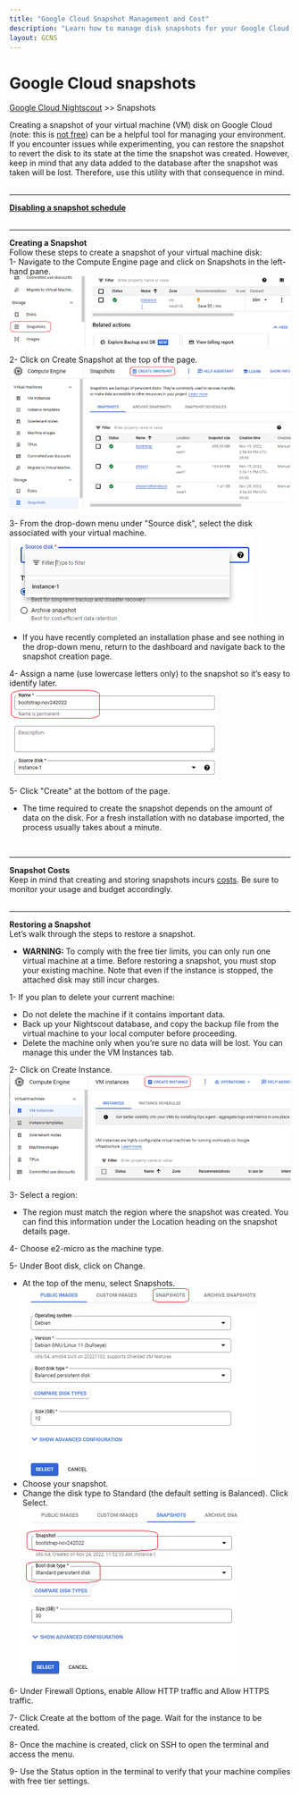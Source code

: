 ```yaml
---
title: "Google Cloud Snapshot Management and Cost"
description: "Learn how to manage disk snapshots for your Google Cloud Nightscout setup. Understand how they affect billing and how to minimize snapshot-related charges."
layout: GCNS
---
```


# Google Cloud snapshots
[Google Cloud Nightscout](./GoogleCloud.md) >> Snapshots  
  
Creating a snapshot of your virtual machine (VM) disk on Google Cloud (note: this is [not free](./SnapshotCost.md)) can be a helpful tool for managing your environment.  If you encounter issues while experimenting, you can restore the snapshot to revert the disk to its state at the time the snapshot was created. However, keep in mind that any data added to the database after the snapshot was taken will be lost. Therefore, use this utility with that consequence in mind.   
<br/>  
  
---  
**[Disabling a snapshot schedule](./GCNS/DeleteSnapshotSchedule.md)**  
<br/>  
  
---  
**Creating a Snapshot**  
Follow these steps to create a snapshot of your virtual machine disk:  
1- Navigate to the Compute Engine page and click on Snapshots in the left-hand pane.  
![](./images/Snapshots.png)  

2- Click on Create Snapshot at the top of the page.  
![](./images/Snapshots2.png)  
  
3- From the drop-down menu under "Source disk", select the disk associated with your virtual machine.  
![](./images/SourceDisk.png)  

- If you have recently completed an installation phase and see nothing in the drop-down menu, return to the dashboard and navigate back to the snapshot creation page.
  
4- Assign a name (use lowercase letters only) to the snapshot so it’s easy to identify later.  
![](./images/SnapshotTitle.png)  
  
5- Click "Create" at the bottom of the page.  
  
- The time required to create the snapshot depends on the amount of data on the disk. For a fresh installation with no database imported, the process usually takes about a minute.  
<br/>  
  
---  
  
**Snapshot Costs**  
Keep in mind that creating and storing snapshots incurs [costs](./SnapshotCost.md). Be sure to monitor your usage and budget accordingly.  
<br/>  
  
---  
  
**Restoring a Snapshot**  
Let’s walk through the steps to restore a snapshot.  
  
- **WARNING:** To comply with the free tier limits, you can only run one virtual machine at a time. Before restoring a snapshot, you must stop your existing machine. Note that even if the instance is stopped, the attached disk may still incur charges.  
  
1- If you plan to delete your current machine:  
- Do not delete the machine if it contains important data.
- Back up your Nightscout database, and copy the backup file from the virtual machine to your local computer before proceeding.
- Delete the machine only when you’re sure no data will be lost. You can manage this under the VM Instances tab.   
  
2- Click on Create Instance.  
![](./images/CreateInstance2.png)  
  
3- Select a region:
- The region must match the region where the snapshot was created. You can find this information under the Location heading on the snapshot details page.  
  
4- Choose e2-micro as the machine type.  
  
5- Under Boot disk, click on Change.  
- At the top of the menu, select Snapshots.  
![](./images/DiskChangeSnapshot.png)  
- Choose your snapshot.
- Change the disk type to Standard (the default setting is Balanced). Click Select.  
![](./images/SnapshotDiskType.png)  
  
6- Under Firewall Options, enable Allow HTTP traffic and Allow HTTPS traffic.  
  
7- Click Create at the bottom of the page. Wait for the instance to be created.  
  
8- Once the machine is created, click on SSH to open the terminal and access the menu.  
  
9- Use the Status option in the terminal to verify that your machine complies with free tier settings.  
  
